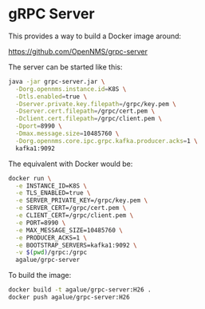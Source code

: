 # gRPC Server

This provides a way to build a Docker image around:

https://github.com/OpenNMS/grpc-server

The server can be started like this:

```bash
java -jar grpc-server.jar \
  -Dorg.opennms.instance.id=K8S \
  -Dtls.enabled=true \
  -Dserver.private.key.filepath=/grpc/key.pem \
  -Dserver.cert.filepath=/grpc/cert.pem \
  -Dclient.cert.filepath=/grpc/client.pem \
  -Dport=8990 \
  -Dmax.message.size=10485760 \
  -Dorg.opennms.core.ipc.grpc.kafka.producer.acks=1 \
  kafka1:9092
```

The equivalent with Docker would be:

```bash
docker run \
  -e INSTANCE_ID=K8S \
  -e TLS_ENABLED=true \
  -e SERVER_PRIVATE_KEY=/grpc/key.pem \
  -e SERVER_CERT=/grpc/cert.pem \
  -e CLIENT_CERT=/grpc/client.pem \
  -e PORT=8990 \
  -e MAX_MESSAGE_SIZE=10485760 \
  -e PRODUCER_ACKS=1 \
  -e BOOTSTRAP_SERVERS=kafka1:9092 \
  -v $(pwd)/grpc:/grpc
  agalue/grpc-server
```

To build the image:

```bash
docker build -t agalue/grpc-server:H26 .
docker push agalue/grpc-server:H26
```
